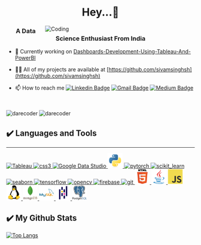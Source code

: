 <!---[![MasterHead](https://www.linkpicture.com/q/1563633681739.jpg)](https://github.com/sivamsinghsh) --->
<h1 align="center">Hey...👋</h1>
<img align="right" alt="Coding" width="400" src="https://www.linkpicture.com/q/pngwing.com-3_3.png"> 
 


<h3 align="center">A Data Science Enthusiast From India  </h3>
  

- 🔭 Currently working on [Dashboards-Development-Using-Tableau-And-PowerBI](https://github.com/sivamsinghsh/Dashboards-Development-Using-Tableau-And-PowerBI)

- 👨‍💻 All of my projects are available at [https://github.com/sivamsinghsh](https://github.com/sivamsinghsh)

- 📫 How to reach me 
[![Linkedin Badge](https://img.shields.io/badge/-LinkedIn-blue?style=flat-square&logo=Linkedin&logoColor=white&link=https://www.linkedin.com/in/shivamsh/)](https://www.linkedin.com/in/shivamsh/)
[![Gmail Badge](https://img.shields.io/badge/-Gmail-c14438?style=flat-square&logo=Gmail&logoColor=white&link=mailto:sivamsinghsh@gmail.com)](mailto:sivamsinghsh@gmail.com)
[![Medium Badge](https://img.shields.io/badge/-Medium-03a57a?style=flat-square&labelColor=000000&logo=Medium&link=https://medium.com/@sivamsinghsh/)](https://medium.com/@sivamsinghsh)

<br>


 
<img src="https://komarev.com/ghpvc/?username=sivamsinghsh" alt="darecoder"/> <img src="https://img.shields.io/static/v1?label=Project+count&message=36&color='blue'" alt="darecoder"/>


## ✔️ Languages and Tools 
<hr>
<p align="left"> <a href="https://public.tableau.com/s/" target="_blank" rel="noreferrer"> <img src="[https://upload.wikimedia.org/wikipedia/commons/4/4b/Tableau_Logo.png](https://financeandbusiness.ucdavis.edu/bia/b-i/tableau/blog/pasting-data)" alt="Tableau" width="40" height="40"/> </a> <a href="https://powerbi.microsoft.com/en-us/" target="_blank" rel="noreferrer"> <img src="https://powerbi.microsoft.com/pictures/application-logos/svg/powerbi.svg" alt="css3" width="40" height="40"/> </a> <a href="https://developers.google.com/datastudio/" target="_blank" rel="noreferrer"> <img src="https://www.gstatic.com/analytics-suite/header/suite/v2/ic_data_studio.svg" alt="Google Data Studio" width="40" height="40"/><a href="https://www.python.org" target="_blank" rel="noreferrer"> <img src="https://raw.githubusercontent.com/devicons/devicon/master/icons/python/python-original.svg" alt="python" width="40" height="40"/> </a><a href="https://pytorch.org/" target="_blank" rel="noreferrer"> <img src="https://www.vectorlogo.zone/logos/pytorch/pytorch-icon.svg" alt="pytorch" width="40" height="40"/> </a> <a href="https://scikit-learn.org/" target="_blank" rel="noreferrer"> <img src="https://upload.wikimedia.org/wikipedia/commons/0/05/Scikit_learn_logo_small.svg" alt="scikit_learn" width="40" height="40"/> </a> <a href="https://seaborn.pydata.org/" target="_blank" rel="noreferrer"> <img src="https://seaborn.pydata.org/_images/logo-mark-lightbg.svg" alt="seaborn" width="40" height="40"/> </a> <a href="https://www.tensorflow.org" target="_blank" rel="noreferrer"> <img src="https://www.vectorlogo.zone/logos/tensorflow/tensorflow-icon.svg" alt="tensorflow" width="40" height="40"/> </a> <a href="https://opencv.org/" target="_blank" rel="noreferrer"> <img src="https://www.vectorlogo.zone/logos/opencv/opencv-icon.svg" alt="opencv" width="40" height="40"/> </a> </a> <a href="https://firebase.google.com/" target="_blank" rel="noreferrer"> <img src="https://www.vectorlogo.zone/logos/firebase/firebase-icon.svg" alt="firebase" width="40" height="40"/> </a> <a href="https://git-scm.com/" target="_blank" rel="noreferrer"> <img src="https://www.vectorlogo.zone/logos/git-scm/git-scm-icon.svg" alt="git" width="40" height="40"/> </a> <a href="https://www.w3.org/html/" target="_blank" rel="noreferrer"> <img src="https://raw.githubusercontent.com/devicons/devicon/master/icons/html5/html5-original-wordmark.svg" alt="html5" width="40" height="40"/> </a> <a href="https://www.java.com" target="_blank" rel="noreferrer"> <img src="https://raw.githubusercontent.com/devicons/devicon/master/icons/java/java-original.svg" alt="java" width="40" height="40"/> </a> <a href="https://developer.mozilla.org/en-US/docs/Web/JavaScript" target="_blank" rel="noreferrer"> <img src="https://raw.githubusercontent.com/devicons/devicon/master/icons/javascript/javascript-original.svg" alt="javascript" width="40" height="40"/> </a> <a href="https://www.linux.org/" target="_blank" rel="noreferrer"> <img src="https://raw.githubusercontent.com/devicons/devicon/master/icons/linux/linux-original.svg" alt="linux" width="40" height="40"/> </a> <a href="https://www.mongodb.com/" target="_blank" rel="noreferrer"> <img src="https://raw.githubusercontent.com/devicons/devicon/master/icons/mongodb/mongodb-original-wordmark.svg" alt="mongodb" width="40" height="40"/> </a> <a href="https://www.mysql.com/" target="_blank" rel="noreferrer"> <img src="https://raw.githubusercontent.com/devicons/devicon/master/icons/mysql/mysql-original-wordmark.svg" alt="mysql" width="40" height="40"/> </a>  <a href="https://pandas.pydata.org/" target="_blank" rel="noreferrer"> <img src="https://raw.githubusercontent.com/devicons/devicon/2ae2a900d2f041da66e950e4d48052658d850630/icons/pandas/pandas-original.svg" alt="pandas" width="40" height="40"/> </a> <a href="https://www.postgresql.org" target="_blank" rel="noreferrer"> <img src="https://raw.githubusercontent.com/devicons/devicon/master/icons/postgresql/postgresql-original-wordmark.svg" alt="postgresql" width="40" height="40"/> </a>   </p>


## ✔️ My Github Stats

[![Top Langs](https://github-readme-stats.vercel.app/api/top-langs/?username=sivamsinghsh&layout=compact&theme=highcontrast?hide=jupyter%20notebook)](https://github.com/m-prernagithub-readme-stats)
<br />
<!---
<div>
   
![My github stats](https://github-readme-stats.vercel.app/api?username=sivamsinghsh&show_icons=true&hide_border=true&theme=highcontrast)

</div>
--->
